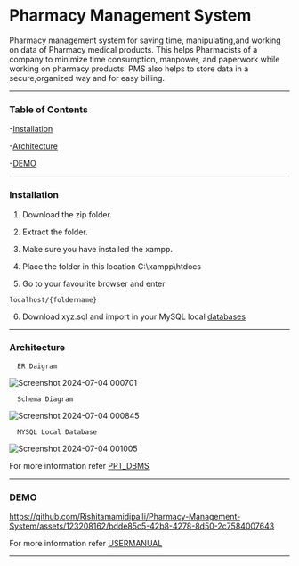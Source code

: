 # Pharmacy Management System
Pharmacy management system for saving time, manipulating,and working on data of Pharmacy medical products. This helps Pharmacists of a company to minimize time consumption, manpower, and paperwork while working on pharmacy products. PMS also helps to store data in a secure,organized way and for easy billing.
* * *
### Table of Contents 
-[Installation](#Installation)

-[Architecture](#Architecture)

-[DEMO](#DEMO)

* * *
### Installation
1. Download the zip folder.

2. Extract the folder.

3. Make sure you have installed the xampp.

4. Place the folder in this location C:\xampp\htdocs

5. Go to your favourite browser and enter
  ```
  localhost/{foldername}
```
6. Download xyz.sql and import in your MySQL local [databases](#http://localhost/phpmyadmin)
* * *
### Architecture
```
  ER Daigram
```
![Screenshot 2024-07-04 000701](https://github.com/Rishitamamidipalli/Pharmacy-Management-System/assets/123208162/3abfc607-2a28-46e6-bd0c-61a1161783a0)
```
  Schema Diagram
```
![Screenshot 2024-07-04 000845](https://github.com/Rishitamamidipalli/Pharmacy-Management-System/assets/123208162/b48ff7d0-0640-4199-b527-c2fa8db2d892)
```
  MYSQL Local Database
```
![Screenshot 2024-07-04 001005](https://github.com/Rishitamamidipalli/Pharmacy-Management-System/assets/123208162/93f8f197-39e9-4c3e-beea-8f042b7e4771)

For more information refer [PPT_DBMS](<PPT_DBMS .pptx>)
* * *
### DEMO 
https://github.com/Rishitamamidipalli/Pharmacy-Management-System/assets/123208162/bdde85c5-42b8-4278-8d50-2c7584007643

For more information refer [USERMANUAL](<USERMANUAL.docx>)
* * *
